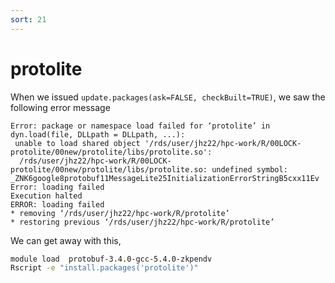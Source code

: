 ```yaml
---
sort: 21
---
```


# protolite

When we issued `update.packages(ask=FALSE, checkBuilt=TRUE)`, we saw the following error message

```
Error: package or namespace load failed for ‘protolite’ in dyn.load(file, DLLpath = DLLpath, ...):
 unable to load shared object '/rds/user/jhz22/hpc-work/R/00LOCK-protolite/00new/protolite/libs/protolite.so':
  /rds/user/jhz22/hpc-work/R/00LOCK-protolite/00new/protolite/libs/protolite.so: undefined symbol: _ZNK6google8protobuf11MessageLite25InitializationErrorStringB5cxx11Ev
Error: loading failed
Execution halted
ERROR: loading failed
* removing ‘/rds/user/jhz22/hpc-work/R/protolite’
* restoring previous ‘/rds/user/jhz22/hpc-work/R/protolite’
```

We can get away with this,

```bash
module load  protobuf-3.4.0-gcc-5.4.0-zkpendv
Rscript -e "install.packages('protolite')"
```
